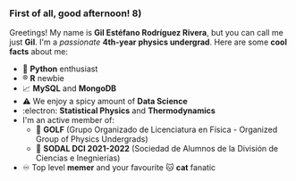 ### First of all, good afternoon! 8)

<!--
**gilesitorr/gilesitorr** is a ✨ _special_ ✨ repository because its `README.md` (this file) appears on your GitHub profile.

Here are some ideas to get you started:

- 🔭 I’m currently working on ...
- 🌱 I’m currently learning ...
- 👯 I’m looking to collaborate on ...
- 🤔 I’m looking for help with ...
- 💬 Ask me about ...
- 📫 How to reach me: ...
- 😄 Pronouns: ...
- ⚡ Fun fact: ...
-->
Greetings! My name is __Gil Estéfano Rodríguez Rivera__, but you can call me just __Gil__. I'm a _passionate_ __4th-year physics undergrad__. Here are some __cool facts__ about me:

- 🐍 __Python__ enthusiast
- ®️ __R__ newbie
- 📈 __MySQL__ and __MongoDB__
- ⚠️ We enjoy a spicy amount of __Data Science__
- :electron: __Statistical Physics__ and __Thermodynamics__
- I'm an active member of:
  * 🧲 __GOLF__ (Grupo Organizado de Licenciatura en Física - Organized Group of Physics Undergrads)
  * 🧪 __SODAL DCI 2021-2022__ (Sociedad de Alumnos de la División de Ciencias e Inegnierías)
- ♾️ Top level __memer__ and your favourite 🐱 __cat__ fanatic
